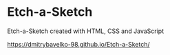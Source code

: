 # Etch-a-Sketch
Etch-a-Sketch created with HTML, CSS and JavaScript

https://dmitrybavelko-98.github.io/Etch-a-Sketch/ 
